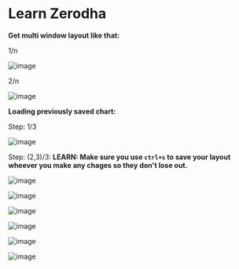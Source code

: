 # Learn Zerodha

**Get multi window layout like that:**

1/n

![image](https://github.com/sahilrajput03/sahilrajput03/assets/31458531/4f44de1d-877c-4cd0-9c45-e8544dd7f6ff)

2/n

![image](https://github.com/sahilrajput03/sahilrajput03/assets/31458531/271715f7-09d7-4a37-beec-ebe98217a2c3)


**Loading previously saved chart:**

Step: 1/3

![image](https://github.com/sahilrajput03/sahilrajput03/assets/31458531/7d207b13-fa44-4006-b06f-6ea2a9a4b349)

Step: (2,3)/3: **LEARN: Make sure you use `ctrl+s` to save your layout wheever you make any chages so they don't lose out.**

![image](https://github.com/sahilrajput03/sahilrajput03/assets/31458531/a7a7c78c-329e-48e1-b0c4-519a74cceca1)


![image](https://github.com/sahilrajput03/sahilrajput03/assets/31458531/54de68c9-cdc6-4fd4-a948-c27e28fc4c6d)

![image](https://github.com/sahilrajput03/sahilrajput03/assets/31458531/1b3344dd-9ca9-4bef-81cf-24fd405a9e71)

![image](https://github.com/sahilrajput03/sahilrajput03/assets/31458531/2a5fb1e1-8f1e-4a23-8ff6-108de303f846)

![image](https://github.com/sahilrajput03/sahilrajput03/assets/31458531/08c473dd-3fc1-42df-a6ca-00b6932ef08b)

![image](https://github.com/sahilrajput03/sahilrajput03/assets/31458531/31bcaf25-0b04-4147-9308-02229177102a)
